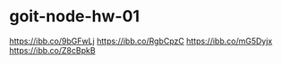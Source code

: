 # goit-node-hw-01 
https://ibb.co/9bGFwLj
https://ibb.co/RgbCpzC
https://ibb.co/mG5Dyjx
https://ibb.co/Z8cBpkB